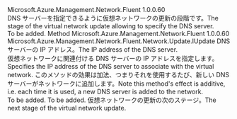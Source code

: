 <Type Name="IWithDnsServer" FullName="Microsoft.Azure.Management.Network.Fluent.Network.Update.IWithDnsServer">
  <TypeSignature Language="C#" Value="public interface IWithDnsServer" />
  <TypeSignature Language="ILAsm" Value=".class public interface auto ansi abstract IWithDnsServer" />
  <TypeSignature Language="DocId" Value="T:Microsoft.Azure.Management.Network.Fluent.Network.Update.IWithDnsServer" />
  <TypeSignature Language="VB.NET" Value="Public Interface IWithDnsServer" />
  <TypeSignature Language="F#" Value="type IWithDnsServer = interface" />
  <AssemblyInfo>
    <AssemblyName>Microsoft.Azure.Management.Network.Fluent</AssemblyName>
    <AssemblyVersion>1.0.0.60</AssemblyVersion>
  </AssemblyInfo>
  <Interfaces />
  <Docs>
    <summary>
            <span data-ttu-id="97859-101">DNS サーバーを指定できるように仮想ネットワークの更新の段階です。</span><span class="sxs-lookup"><span data-stu-id="97859-101">The stage of the virtual network update allowing to specify the DNS server.</span></span>
            </summary>
    <remarks>To be added.</remarks>
  </Docs>
  <Members>
    <Member MemberName="WithDnsServer">
      <MemberSignature Language="C#" Value="public Microsoft.Azure.Management.Network.Fluent.Network.Update.IUpdate WithDnsServer (string ipAddress);" />
      <MemberSignature Language="ILAsm" Value=".method public hidebysig newslot virtual instance class Microsoft.Azure.Management.Network.Fluent.Network.Update.IUpdate WithDnsServer(string ipAddress) cil managed" />
      <MemberSignature Language="DocId" Value="M:Microsoft.Azure.Management.Network.Fluent.Network.Update.IWithDnsServer.WithDnsServer(System.String)" />
      <MemberSignature Language="VB.NET" Value="Public Function WithDnsServer (ipAddress As String) As IUpdate" />
      <MemberSignature Language="F#" Value="abstract member WithDnsServer : string -&gt; Microsoft.Azure.Management.Network.Fluent.Network.Update.IUpdate" Usage="iWithDnsServer.WithDnsServer ipAddress" />
      <MemberType>Method</MemberType>
      <AssemblyInfo>
        <AssemblyName>Microsoft.Azure.Management.Network.Fluent</AssemblyName>
        <AssemblyVersion>1.0.0.60</AssemblyVersion>
      </AssemblyInfo>
      <ReturnValue>
        <ReturnType>Microsoft.Azure.Management.Network.Fluent.Network.Update.IUpdate</ReturnType>
      </ReturnValue>
      <Parameters>
        <Parameter Name="ipAddress" Type="System.String" />
      </Parameters>
      <Docs>
        <param name="ipAddress"><span data-ttu-id="97859-102">DNS サーバーの IP アドレス。</span><span class="sxs-lookup"><span data-stu-id="97859-102">The IP address of the DNS server.</span></span></param>
        <summary>
            <span data-ttu-id="97859-103">仮想ネットワークに関連付ける DNS サーバーの IP アドレスを指定します。</span><span class="sxs-lookup"><span data-stu-id="97859-103">Specifies the IP address of the DNS server to associate with the virtual network.</span></span>
            <span data-ttu-id="97859-104">このメソッドの効果は加法、つまりそれを使用するたび、新しい DNS サーバーがネットワークに追加します。</span><span class="sxs-lookup"><span data-stu-id="97859-104">Note this method's effect is additive, i.e. each time it is used, a new DNS server is added to the network.</span></span>
            </summary>
        <returns>To be added.</returns>
        <remarks>To be added.</remarks>
        <return><span data-ttu-id="97859-105">仮想ネットワークの更新の次のステージ。</span><span class="sxs-lookup"><span data-stu-id="97859-105">The next stage of the virtual network update.</span></span></return>
      </Docs>
    </Member>
  </Members>
</Type>